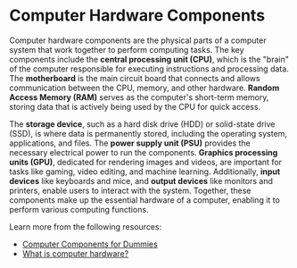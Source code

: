 # Computer Hardware Components

Computer hardware components are the physical parts of a computer system that work together to perform computing tasks. The key components include the **central processing unit (CPU)**, which is the "brain" of the computer responsible for executing instructions and processing data. The **motherboard** is the main circuit board that connects and allows communication between the CPU, memory, and other hardware. **Random Access Memory (RAM)** serves as the computer's short-term memory, storing data that is actively being used by the CPU for quick access.

The **storage device**, such as a hard disk drive (HDD) or solid-state drive (SSD), is where data is permanently stored, including the operating system, applications, and files. The **power supply unit (PSU)** provides the necessary electrical power to run the components. **Graphics processing units (GPU)**, dedicated for rendering images and videos, are important for tasks like gaming, video editing, and machine learning. Additionally, **input devices** like keyboards and mice, and **output devices** like monitors and printers, enable users to interact with the system. Together, these components make up the essential hardware of a computer, enabling it to perform various computing functions.

Learn more from the following resources:

- [Computer Components for Dummies](https://www.youtube.com/watch?v=cZs6kh0WFRY)
- [What is computer hardware?](https://uk.crucial.com/articles/pc-builders/what-is-computer-hardware)
